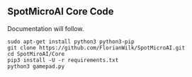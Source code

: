 ## SpotMicroAI Core Code

Documentation will follow.

```
sudo apt-get install python3 python3-pip
git clone https://github.com/FlorianWilk/SpotMicroAI.git
cd SpotMiroAI/Core
pip3 install -U -r requirements.txt 
python3 gamepad.py
```